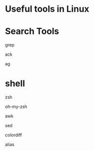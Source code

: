 Useful tools in Linux
========



# Search Tools

grep

ack

ag



# shell
zsh

oh-my-zsh

awk

sed

colordiff

alias